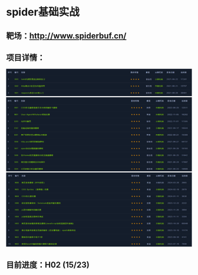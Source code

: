 # spider基础实战

## 靶场：<http://www.spiderbuf.cn/>

## 项目详情：
![1](./page1.png)
![2](./page2.png)
![3](./page3.png)

## 目前进度：H02   (15/23)